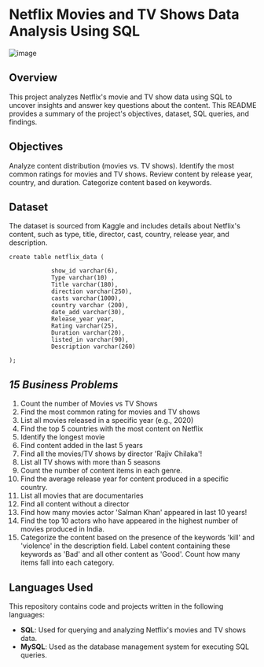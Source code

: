 # Netflix Movies and TV Shows Data Analysis Using SQL
![image](https://github.com/user-attachments/assets/2b6a4fb6-3a7f-4033-abe8-e8dc1ba54a16)



## Overview
This project analyzes Netflix's movie and TV show data using SQL to uncover insights and answer key questions about the content. 
This README provides a summary of the project's objectives, dataset, SQL queries, and findings.

## Objectives
Analyze content distribution (movies vs. TV shows).
Identify the most common ratings for movies and TV shows.
Review content by release year, country, and duration.
Categorize content based on keywords.

## Dataset
The dataset is sourced from Kaggle and includes details about Netflix's content, such as type, title, director, cast, country, release year, and description.

```
create table netflix_data (
 
            show_id varchar(6),
            Type varchar(10) ,
            Title varchar(180),
            direction varchar(250),
            casts varchar(1000),
            country varchar (200),
            date_add varchar(30),
            Release_year year,
            Rating varchar(25),
            Duration varchar(20),
            listed_in varchar(90),
            Description varchar(260)
  
);
```
## *****15 Business Problems*****
1. Count the number of Movies vs TV Shows
2. Find the most common rating for movies and TV shows
3. List all movies released in a specific year (e.g., 2020)
4. Find the top 5 countries with the most content on Netflix
5. Identify the longest movie
6. Find content added in the last 5 years
7. Find all the movies/TV shows by director 'Rajiv Chilaka'!
8. List all TV shows with more than 5 seasons
9. Count the number of content items in each genre.
10. Find the average release year for content produced in a specific country.
11. List all movies that are documentaries
12. Find all content without a director
13. Find how many movies actor 'Salman Khan' appeared in last 10 years!
14. Find the top 10 actors who have appeared in the highest number of movies produced in India.
15. Categorize the content based on the presence of the keywords 'kill' and 'violence' in the description field. Label content containing these keywords as 'Bad' and all other content as 'Good'. Count how many items fall into each category.


## Languages Used

This repository contains code and projects written in the following languages:

- **SQL**: Used for querying and analyzing Netflix's movies and TV shows data.
- **MySQL**: Used as the database management system for executing SQL queries.




